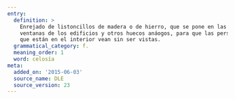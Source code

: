 ```yaml
---
entry:
  definition: >
    Enrejado de listoncillos de madera o de hierro, que se pone en las
    ventanas de los edificios y otros huecos anáogos, para que las personas
    que están en el interior vean sin ser vistas.
  grammatical_category: f.
  meaning_order: 1
  word: celosía
meta:
  added_on: '2015-06-03'
  source_name: DLE
  source_version: 23
---
```

